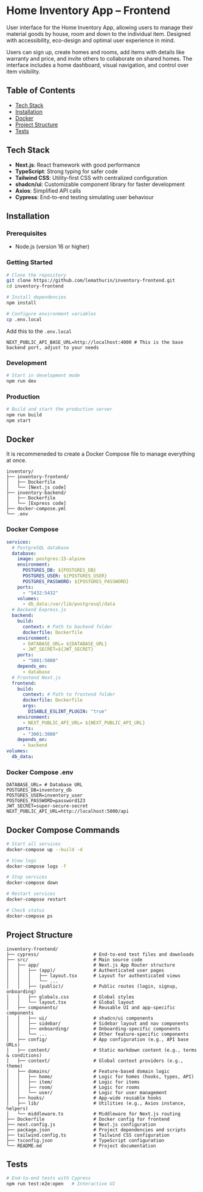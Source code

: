# Home Inventory App – Frontend

User interface for the Home Inventory App, allowing users to manage their material goods by house, room and down to the individual item. Designed with accessibility, eco-design and optimal user experience in mind.

Users can sign up, create homes and rooms, add items with details like warranty and price, and invite others to collaborate on shared homes. The interface includes a home dashboard, visual navigation, and control over item visibility.

## Table of Contents

- [Tech Stack](#tech-stack)
- [Installation](#installation)
- [Docker](#docker)
- [Project Structure](#project-structure)
- [Tests](#tests)

## Tech Stack

- **Next.js**: React framework with good performance
- **TypeScript**: Strong typing for safer code
- **Tailwind CSS**: Utility-first CSS with centralized configuration
- **shadcn/ui**: Customizable component library for faster development
- **Axios**: Simplified API calls
- **Cypress**: End-to-end testing simulating user behaviour

## Installation

### Prerequisites

- Node.js (version 16 or higher)

### Getting Started

```bash
# Clone the repository
git clone https://github.com/lemathurin/inventory-frontend.git
cd inventory-frontend

# Install dependencies
npm install

# Configure environment variables
cp .env.local
```

Add this to the `.env.local`

```
NEXT_PUBLIC_API_BASE_URL=http://localhost:4000 # This is the base backend port, adjust to your needs
```

### Development

```bash
# Start in development mode
npm run dev
```

### Production

```bash
# Build and start the production server
npm run build
npm start
```

## Docker

It is recommeneded to create a Docker Compose file to manage everything at once.

```
inventory/
├── inventory-frontend/
│   ├── Dockerfile
│   └── [Next.js code]
├── inventory-backend/
│   ├── Dockerfile
│   └── [Express code]
├── docker-compose.yml
└── .env
```

### Docker Compose

```yaml
services:
  # PostgreSQL database
  database:
    image: postgres:15-alpine
    environment:
      POSTGRES_DB: ${POSTGRES_DB}
      POSTGRES_USER: ${POSTGRES_USER}
      POSTGRES_PASSWORD: ${POSTGRES_PASSWORD}
    ports:
      - "5432:5432"
    volumes:
      - db_data:/var/lib/postgresql/data
  # Backend Express.js
  backend:
    build:
      context: # Path to backend folder
      dockerfile: Dockerfile
    environment:
      - DATABASE_URL= ${DATABASE_URL}
      - JWT_SECRET=${JWT_SECRET}
    ports:
      - "5001:5000"
    depends_on:
      - database
  # Frontend Next.js
  frontend:
    build:
      context: # Path to frontend folder
      dockerfile: Dockerfile
      args:
        DISABLE_ESLINT_PLUGIN: "true"
    environment:
      - NEXT_PUBLIC_API_URL= ${NEXT_PUBLIC_API_URL}
    ports:
      - "3001:3000"
    depends_on:
      - backend
volumes:
  db_data:
```

### Docker Compose .env

```
DATABASE_URL= # Database URL
POSTGRES_DB=inventory_db
POSTGRES_USER=inventory_user
POSTGRES_PASSWORD=password123
JWT_SECRET=super-secure-secret
NEXT_PUBLIC_API_URL=http://localhost:5000/api
```

## Docker Compose Commands

```bash
# Start all services
docker-compose up --build -d

# View logs
docker-compose logs -f

# Stop services
docker-compose down

# Restart services
docker-compose restart

# Check status
docker-compose ps
```

## Project Structure

```
inventory-frontend/
├── cypress/                    # End-to-end test files and downloads
├── src/                        # Main source code
│   ├── app/                    # Next.js App Router structure
│   │   ├── (app)/              # Authenticated user pages
│   │   │   ├── layout.tsx      # Layout for authenticated views
│   │   │   └── ...
│   │   ├── (public)/           # Public routes (login, signup, onboarding)
│   │   ├── globals.css         # Global styles
│   │   └── layout.tsx          # Global layout
│   ├── components/             # Reusable UI and app-specific components
│   │   ├── ui/                 # shadcn/ui components
│   │   ├── sidebar/            # Sidebar layout and nav components
│   │   ├── onboarding/         # Onboarding-specific components
│   │   └── ...                 # Other feature-specific components
│   ├── config/                 # App configuration (e.g., API base URLs)
│   ├── content/                # Static markdown content (e.g., terms & conditions)
│   ├── context/                # Global context providers (e.g., theme)
│   ├── domains/                # Feature-based domain logic
│   │   ├── home/               # Logic for homes (hooks, types, API)
│   │   ├── item/               # Logic for items
│   │   ├── room/               # Logic for rooms
│   │   └── user/               # Logic for user management
│   ├── hooks/                  # App-wide reusable hooks
│   ├── lib/                    # Utilities (e.g., Axios instance, helpers)
│   └── middleware.ts           # Middleware for Next.js routing
├── Dockerfile                  # Docker config for frontend
├── next.config.js              # Next.js configuration
├── package.json                # Project dependencies and scripts
├── tailwind.config.ts          # Tailwind CSS configuration
├── tsconfig.json               # TypeScript configuration
└── README.md                   # Project documentation
```

## Tests

```bash
# End-to-end tests with Cypress
npm run test:e2e:open   # Interactive UI
```
